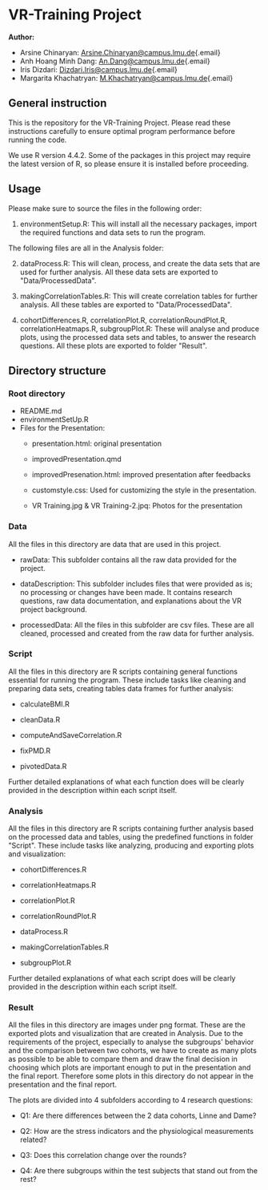# VR-Training Project

**Author:**

-   Arsine Chinaryan: [Arsine.Chinaryan\@campus.lmu.de](mailto:Arsine.Chinaryan@campus.lmu.de){.email}
-   Anh Hoang Minh Dang: [An.Dang\@campus.lmu.de](mailto:An.Dang@campus.lmu.de){.email}
-   Iris Dizdari: [Dizdari.Iris\@campus.lmu.de](mailto:Dizdari.Iris@campus.lmu.de){.email}
-   Margarita Khachatryan: [M.Khachatryan\@campus.lmu.de](mailto:M.Khachatryan@campus.lmu.de){.email}

## General instruction

This is the repository for the VR-Training Project. Please read these instructions carefully to ensure optimal program performance before running the code.

We use R version 4.4.2. Some of the packages in this project may require the latest version of R, so please ensure it is installed before proceeding.

## Usage

Please make sure to source the files in the following order:

1.  environmentSetup.R: This will install all the necessary packages, import the required functions and data sets to run the program.

The following files are all in the Analysis folder:

2.  dataProcess.R: This will clean, process, and create the data sets that are used for further analysis. All these data sets are exported to "Data/ProcessedData".

3.  makingCorrelationTables.R: This will create correlation tables for further analysis. All these tables are exported to "Data/ProcessedData".

4.  cohortDifferences.R, correlationPlot.R, correlationRoundPlot.R, correlationHeatmaps.R, subgroupPlot.R: These will analyse and produce plots, using the processed data sets and tables, to answer the research questions. All these plots are exported to folder "Result".

## Directory structure

### Root directory

-   README.md
-   environmentSetUp.R
-   Files for the Presentation:
    -   presentation.html: original presentation

    -   improvedPresentation.qmd

    -   improvedPresenation.html: improved presentation after feedbacks

    -   customstyle.css: Used for customizing the style in the presentation.

    -   VR Training.jpg & VR Training-2.jpq: Photos for the presentation

### Data

All the files in this directory are data that are used in this project.

-   rawData: This subfolder contains all the raw data provided for the project.

-   dataDescription: This subfolder includes files that were provided as is; no processing or changes have been made. It contains research questions, raw data documentation, and explanations about the VR project background.

-   processedData: All the files in this subfolder are csv files. These are all cleaned, processed and created from the raw data for further analysis.

### Script

All the files in this directory are R scripts containing general functions essential for running the program. These include tasks like cleaning and preparing data sets, creating tables data frames for further analysis:

-   calculateBMI.R

-   cleanData.R

-   computeAndSaveCorrelation.R

-   fixPMD.R

-   pivotedData.R

Further detailed explanations of what each function does will be clearly provided in the description within each script itself.

### Analysis

All the files in this directory are R scripts containing further analysis based on the processed data and tables, using the predefined functions in folder "Script". These include tasks like analyzing, producing and exporting plots and visualization:

-   cohortDifferences.R

-   correlationHeatmaps.R

-   correlationPlot.R

-   correlationRoundPlot.R

-   dataProcess.R

-   makingCorrelationTables.R

-   subgroupPlot.R

Further detailed explanations of what each script does will be clearly provided in the description within each script itself.

### Result

All the files in this directory are images under png format. These are the exported plots and visualization that are created in Analysis. Due to the requirements of the project, especially to analyse the subgroups' behavior and the comparison between two cohorts, we have to create as many plots as possible to be able to compare them and draw the final decision in choosing which plots are important enough to put in the presentation and the final report. Therefore some plots in this directory do not appear in the presentation and the final report.

The plots are divided into 4 subfolders according to 4 research questions:

-   Q1: Are there differences between the 2 data cohorts, Linne and Dame?

-   Q2: How are the stress indicators and the physiological measurements related?

-   Q3: Does this correlation change over the rounds?

-   Q4: Are there subgroups within the test subjects that stand out from the rest?
